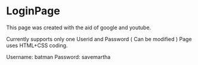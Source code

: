# LoginPage

This page was created with the aid of google and youtube.

Currently supports only one Userid and Password ( Can be modified ) 
Page uses HTML+CSS coding.

Username: batman 
Password: savemartha

